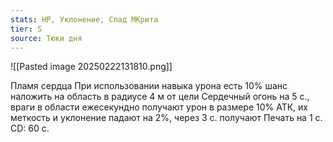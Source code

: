 ```yaml
---
stats: HP, Уклонение, Спад МКрита
tier: S
source: Тюки дня
---
```

![[Pasted image 20250222131810.png]]

Пламя сердца
При использовании навыка урона есть 10% шанс наложить на область в радиусе 4 м от цели Сердечный огонь на 5 с., враги в области ежесекундно получают урон в размере 10% АТК, их меткость и уклонение падают на 2%, через 3 с. получают Печать на 1 с. CD: 60 с.


